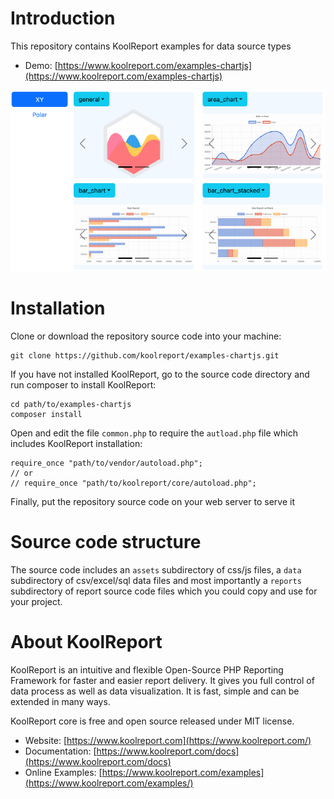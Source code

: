 # Introduction

This repository contains KoolReport examples for data source types

* Demo: [https://www.koolreport.com/examples-chartjs](https://www.koolreport.com/examples-chartjs)

![examples-chartjs](examples-chartjs.png)

# Installation

Clone or download the repository source code into your machine:

```
git clone https://github.com/koolreport/examples-chartjs.git
```
If you have not installed KoolReport, go to the source code directory and run composer to install KoolReport:

```
cd path/to/examples-chartjs
composer install
```

Open and edit the file `common.php` to require the `autload.php` file 
which includes KoolReport installation:

```
require_once "path/to/vendor/autoload.php";
// or
// require_once "path/to/koolreport/core/autoload.php";
```

Finally, put the repository source code on your web server to serve it

# Source code structure

The source code includes an `assets` subdirectory of css/js files, a `data` subdirectory of csv/excel/sql data files 
and most importantly a `reports` subdirectory of report source code files which you could copy and use for your project.


# About KoolReport

KoolReport is an intuitive and flexible Open-Source PHP Reporting Framework for faster and easier report delivery. It gives you full control of data process as well as data visualization. It is fast, simple and can be extended in many ways.

KoolReport core is free and open source released under MIT license.

* Website: [https://www.koolreport.com](https://www.koolreport.com/)
* Documentation: [https://www.koolreport.com/docs](https://www.koolreport.com/docs)  
* Online Examples: [https://www.koolreport.com/examples](https://www.koolreport.com/examples/)
